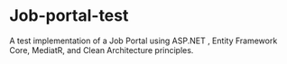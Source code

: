 # Job-portal-test
A test implementation of a Job Portal using ASP.NET , Entity Framework Core, MediatR, and Clean Architecture principles.

